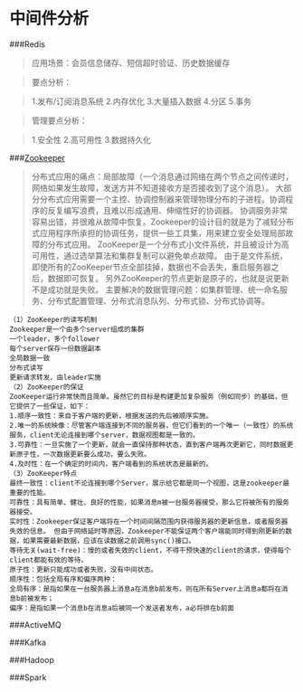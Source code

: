 # 中间件分析

###Redis
>应用场景：会员信息储存、短信超时验证、历史数据缓存

>要点分析：

>1.发布/订阅消息系统
>2.内存优化
>3.大量插入数据
>4.分区
>5.事务

>管理要点分析：

>1.安全性
>2.高可用性
>3.数据持久化

###[Zookeeper](http://blog.csdn.net/tswisdom/article/details/41522069)

>分布式应用的痛点：局部故障（一个消息通过网络在两个节点之间传递时，网络如果发生故障，发送方并不知道接收方是否接收到了这个消息）。
>大部分分布式应用需要一个主控、协调控制器来管理物理分布的子进程。协调程序的反复编写浪费，且难以形成通用、伸缩性好的协调器。
>协调服务非常容易出错，并很难从故障中恢复。Zookeeper的设计目的就是为了减轻分布式应用程序所承担的协调任务，提供一些工具集，用来建立安全处理局部故障的分布式应用。
>ZooKeeper是一个分布式小文件系统，并且被设计为高可用性，通过选举算法和集群复制可以避免单点故障。
>由于是文件系统，即使所有的ZooKeeper节点全部挂掉，数据也不会丢失，重启服务器之后，数据即可恢复。
>另外ZooKeeper的节点更新是原子的，也就是说更新不是成功就是失败。
>主要解决的数据管理问题：如集群管理、统一命名服务、分布式配置管理、分布式消息队列、分布式锁、分布式协调等。

```text
（1）ZooKeeper的读写机制
Zookeeper是一个由多个server组成的集群
一个leader，多个follower
每个server保存一份数据副本
全局数据一致
分布式读写
更新请求转发，由leader实施
（2）ZooKeeper的保证
ZooKeeper运行非常快而且简单。虽然它的目标是构建更加复杂服务（例如同步）的基础，但它提供了一些保证，如下：
1.顺序一致性：来自于客户端的更新，根据发送的先后被顺序实施。
2.唯一的系统映像：尽管客户端连接到不同的服务器，但它们看到的一个唯一（一致性）的系统服务，client无论连接到哪个server，数据视图都是一致的。
3.可靠性：一旦实施了一个更新，就会一直保持那种状态，直到客户端再次更新它，同时数据更新原子性，一次数据更新要么成功，要么失败。
4.及时性：在一个确定的时间内，客户端看到的系统状态是最新的。
（3）ZooKeeper特点
最终一致性：client不论连接到哪个Server，展示给它都是同一个视图，这是zookeeper最重要的性能。
可靠性：具有简单、健壮、良好的性能，如果消息m被一台服务器接受，那么它将被所有的服务器接受。
实时性：Zookeeper保证客户端将在一个时间间隔范围内获得服务器的更新信息，或者服务器失效的信息。 但由于网络延时等原因，Zookeeper不能保证两个客户端能同时得到刚更新的数据，如果需要最新数据，应该在读数据之前调用sync()接口。
等待无关(wait-free)：慢的或者失效的client，不得干预快速的client的请求，使得每个client都能有效的等待。
原子性：更新只能成功或者失败，没有中间状态。
顺序性：包括全局有序和偏序两种：
全局有序：是指如果在一台服务器上消息a在消息b前发布，则在所有Server上消息a都将在消息b前被发布；
偏序：是指如果一个消息b在消息a后被同一个发送者发布，a必将排在b前面
```

###ActiveMQ

###Kafka

###Hadoop

###Spark
